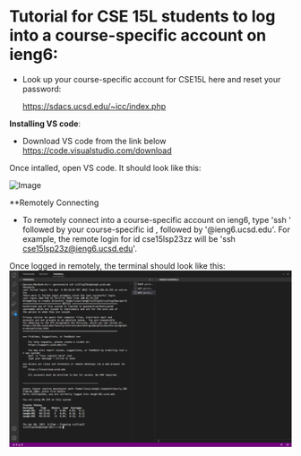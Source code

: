 # **Tutorial for CSE 15L students to log into a course-specific account on ieng6**:
    
* Look up your course-specific account for CSE15L here and reset your password:

  https://sdacs.ucsd.edu/~icc/index.php

 **Installing VS code**:
  
 * Download VS code from the link below
  https://code.visualstudio.com/download
  
  Once intalled, open VS code. It should look like this:
  
  ![Image](VSCODE.jpg)
  
  **Remotely Connecting
  
  * To remotely connect into a course-specific account on ieng6, type 'ssh ' followed by your course-specific id , followed by '@ieng6.ucsd.edu'.
  For example, the remote login for id cse15lsp23zz will be 'ssh cse15lsp23z@ieng6.ucsd.edu'.
  
  Once logged in remotely, the terminal should look like this:
  ![Image](RemoteLogin.png)
 
  
